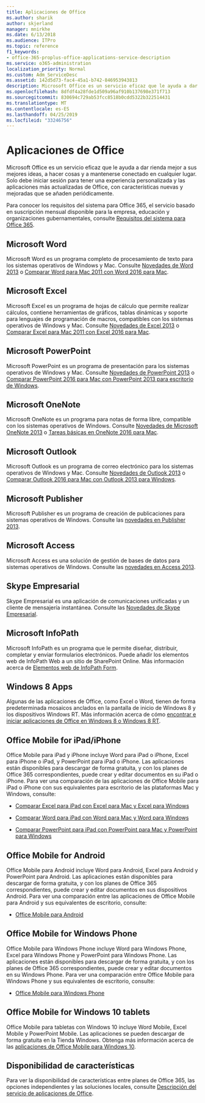 ```yaml
---
title: Aplicaciones de Office
ms.author: sharik
author: skjerland
manager: mnirkhe
ms.date: 6/13/2018
ms.audience: ITPro
ms.topic: reference
f1_keywords:
- office-365-proplus-office-applications-service-description
ms.service: o365-administration
localization_priority: Normal
ms.custom: Adm_ServiceDesc
ms.assetid: 142d5d73-fac4-45a1-b742-846953943813
description: Microsoft Office es un servicio eficaz que le ayuda a dar rienda mejor a sus mejores ideas, a hacer cosas y a mantenerse conectado en cualquier lugar. Solo debe iniciar sesión para tener una experiencia personalizada y las aplicaciones más actualizadas de Office, con características nuevas y mejoradas que se añaden periódicamente.
ms.openlocfilehash: 8dfdf4a28fde1d509a96af910b137698e371f713
ms.sourcegitcommit: 830694c729ab53fcc8518b0cdd5322b322514431
ms.translationtype: MT
ms.contentlocale: es-ES
ms.lasthandoff: 04/25/2019
ms.locfileid: "33246756"
---
```

# <a name="office-applications"></a>Aplicaciones de Office

Microsoft Office es un servicio eficaz que le ayuda a dar rienda mejor a sus mejores ideas, a hacer cosas y a mantenerse conectado en cualquier lugar. Solo debe iniciar sesión para tener una experiencia personalizada y las aplicaciones más actualizadas de Office, con características nuevas y mejoradas que se añaden periódicamente. 
  
Para conocer los requisitos del sistema para Office 365, el servicio basado en suscripción mensual disponible para la empresa, educación y organizaciones gubernamentales, consulte [Requisitos del sistema para Office 365](https://products.office.com/office-system-requirements/#Office365forBEG).
  
## <a name="microsoft-word"></a>Microsoft Word
<a name="bkmk_Word"> </a>

Microsoft Word es un programa completo de procesamiento de texto para los sistemas operativos de Windows y Mac. Consulte [Novedades de Word 2013](http://go.microsoft.com/fwlink/p/?LinkId=271679) o [Comparar Word para Mac 2011 con Word 2016 para Mac](https://support.office.com/en-us/article/Compare-Word-for-Mac-2011-with-Word-2016-for-Mac-ac41aed9-3d23-48de-8474-31515e29c48c).
  
## <a name="microsoft-excel"></a>Microsoft Excel
<a name="bkmk_Excel"> </a>

Microsoft Excel es un programa de hojas de cálculo que permite realizar cálculos, contiene herramientas de gráficos, tablas dinámicas y soporte para lenguajes de programación de macros, compatibles con los sistemas operativos de Windows y Mac. Consulte [Novedades de Excel 2013](http://go.microsoft.com/fwlink/p/?LinkId=271680) o [Comparar Excel para Mac 2011 con Excel 2016 para Mac](https://support.office.com/en-us/article/Compare-Excel-for-Mac-2011-with-Excel-2016-for-Mac-602a6c30-e6a6-47c5-9e0d-b16af397427a).
  
## <a name="microsoft-powerpoint"></a>Microsoft PowerPoint
<a name="bkmk_PowerPoint"> </a>

Microsoft PowerPoint es un programa de presentación para los sistemas operativos de Windows y Mac. Consulte [Novedades de PowerPoint 2013](http://go.microsoft.com/fwlink/p/?LinkId=271681) o [Comparar PowerPoint 2016 para Mac con PowerPoint 2013 para escritorio de Windows](https://support.office.com/en-us/article/Compare-PowerPoint-2016-for-Mac-with-PowerPoint-2013-for-Windows-desktop-902a52c1-553b-422f-a317-6bd75529659c?ui=en-US&amp;rs=en-US&amp;ad=US).
  
## <a name="microsoft-onenote"></a>Microsoft OneNote
<a name="bkmk_OneNote"> </a>

Microsoft OneNote es un programa para notas de forma libre, compatible con los sistemas operativos de Windows. Consulte [Novedades de Microsoft OneNote 2013](http://go.microsoft.com/fwlink/p/?LinkId=271682) o [Tareas básicas en OneNote 2016 para Mac](https://support.office.com/en-US/article/Basic-tasks-in-OneNote-2016-for-Mac-0206acf2-77da-42ab-a2e8-b69ae450f6a0).
  
## <a name="microsoft-outlook"></a>Microsoft Outlook
<a name="bkmk_Outlook"> </a>

Microsoft Outlook es un programa de correo electrónico para los sistemas operativos de Windows y Mac. Consulte [Novedades de Outlook 2013](http://go.microsoft.com/fwlink/p/?LinkId=271683) o [Comparar Outlook 2016 para Mac con Outlook 2013 para Windows](https://support.office.com/en-us/article/Compare-Outlook-2016-for-Mac-with-Outlook-2013-for-Windows-bd54cb79-d367-4c2f-89c7-3e5d16618f87).
  
## <a name="microsoft-publisher"></a>Microsoft Publisher
<a name="bkmk_Publisher"> </a>

Microsoft Publisher es un programa de creación de publicaciones para sistemas operativos de Windows. Consulte las [novedades en Publisher 2013](http://go.microsoft.com/fwlink/p/?LinkId=271684).
  
## <a name="microsoft-access"></a>Microsoft Access
<a name="bkmk_Access"> </a>

Microsoft Access es una solución de gestión de bases de datos para sistemas operativos de Windows. Consulte las [novedades en Access 2013](http://go.microsoft.com/fwlink/p/?LinkId=271685).
  
## <a name="skype-for-business"></a>Skype Empresarial
<a name="bkmk_Lync"> </a>

Skype Empresarial es una aplicación de comunicaciones unificadas y un cliente de mensajería instantánea. Consulte las [Novedades de Skype Empresarial](http://go.microsoft.com/fwlink/p/?LinkId=271686).
  
## <a name="microsoft-infopath"></a>Microsoft InfoPath
<a name="bkmk_InfoPath"> </a>

Microsoft InfoPath es un programa que le permite diseñar, distribuir, completar y enviar formularios electrónicos. Puede añadir los elementos web de InfoPath Web a un sitio de SharePoint Online. Más información acerca de [Elementos web de InfoPath Form](http://go.microsoft.com/fwlink/p/?LinkId=271687).
  
## <a name="windows-8-apps"></a>Windows 8 Apps
<a name="bkmkWin8Apps"> </a>

Algunas de las aplicaciones de Office, como Excel o Word, tienen de forma predeterminada mosaicos anclados en la pantalla de inicio de Windows 8 y los dispositivos Windows RT. Más información acerca de cómo [encontrar e iniciar aplicaciones de Office en Windows 8 o Windows 8 RT](http://go.microsoft.com/fwlink/p/?LinkId=271688).
  
## <a name="office-mobile-for-ipadiphone"></a>Office Mobile for iPad/iPhone
<a name="BKMK_Office_for_iPad"> </a>

Office Mobile para iPad y iPhone incluye Word para iPad o iPhone, Excel para iPhone o iPad, y PowerPoint para iPad o iPhone. Las aplicaciones están disponibles para descargar de forma gratuita, y con los planes de Office 365 correspondientes, puede crear y editar documentos en su iPad o iPhone. Para ver una comparación de las aplicaciones de Office Mobile para iPad o iPhone con sus equivalentes para escritorio de las plataformas Mac y Windows, consulte:
  
- [Comparar Excel para iPad con Excel para Mac y Excel para Windows](http://go.microsoft.com/fwlink/p/?LinkId=507543)
    
- [Comparar Word para iPad con Word para Mac y Word para Windows](http://go.microsoft.com/fwlink/p/?LinkId=507544)
    
- [Comparar PowerPoint para iPad con PowerPoint para Mac y PowerPoint para Windows](http://go.microsoft.com/fwlink/p/?LinkId=507545)
    
## <a name="office-mobile-for-android"></a>Office Mobile for Android
<a name="BKMK_Office_for_Android"> </a>

Office Mobile para Android incluye Word para Android, Excel para Android y PowerPoint para Android. Las aplicaciones están disponibles para descargar de forma gratuita, y con los planes de Office 365 correspondientes, puede crear y editar documentos en sus dispositivos Android. Para ver una comparación entre las aplicaciones de Office Mobile para Android y sus equivalentes de escritorio, consulte:
  
- [Office Mobile para Android](https://support.office.com/en-us/article/Office-Mobile-for-Android-phones-ee598133-59d1-43c3-b47c-aac3f2d9a605?ui=en-US&amp;rs=en-US&amp;ad=US)
    
## <a name="office-mobile-for-windows-phone"></a>Office Mobile for Windows Phone
<a name="BKMK_Office_for_WindowsPhone"> </a>

Office Mobile para Windows Phone incluye Word para Windows Phone, Excel para Windows Phone y PowerPoint para Windows Phone. Las aplicaciones están disponibles para descargar de forma gratuita, y con los planes de Office 365 correspondientes, puede crear y editar documentos en su Windows Phone. Para ver una comparación entre Office Mobile para Windows Phone y sus equivalentes de escritorio, consulte:
  
- [Office Mobile para Windows Phone](https://support.office.com/en-us/article/Office-Mobile-for-Windows-Phone-011b83c4-0d5f-4ea8-bbbe-2ed0d76dc69c?ui=en-US&amp;rs=en-US&amp;ad=US)
    
## <a name="office-mobile-for-windows-10-tablets"></a>Office Mobile for Windows 10 tablets
<a name="BKMK_Office_for_WindowsPhone"> </a>

Office Mobile para tabletas con Windows 10 incluye Word Mobile, Excel Mobile y PowerPoint Mobile. Las aplicaciones se pueden descargar de forma gratuita en la Tienda Windows. Obtenga más información acerca de las [aplicaciones de Office Mobile para Windows 10](https://blogs.office.com/2015/07/29/office-mobile-apps-for-windows-10-are-here/).
  
## <a name="feature-availability"></a>Disponibilidad de características
<a name="BKMK_Office_for_WindowsPhone"> </a>

Para ver la disponibilidad de características entre planes de Office 365, las opciones independientes y las soluciones locales, consulte [Descripción del servicio de aplicaciones de Office](office-applications-service-description.md).
  

